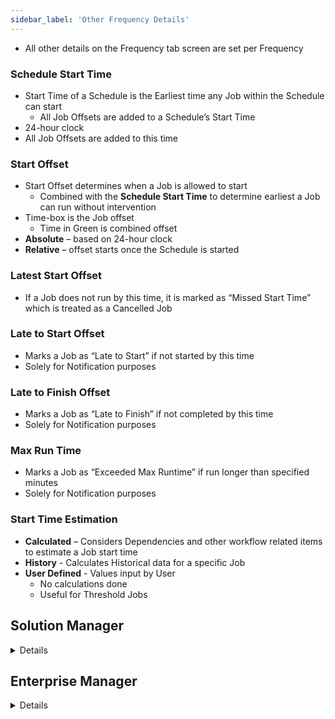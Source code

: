 ```yaml
---
sidebar_label: 'Other Frequency Details'
---
```


* All other details on the Frequency tab screen are set per Frequency

### Schedule Start Time

* Start Time of a Schedule is the Earliest time any Job within the Schedule can start
  * All Job Offsets are added to a Schedule’s Start Time
* 24-hour clock
* All Job Offsets are added to this time

### Start Offset

* Start Offset determines when a Job is allowed to start
  * Combined with the **Schedule Start Time** to determine earliest a Job can run without intervention
* Time-box is the Job offset 
  * Time in Green is combined offset
* **Absolute** – based on 24-hour clock
* **Relative** – offset starts once the Schedule is started

### Latest Start Offset

* If a Job does not run by this time, it is marked as “Missed Start Time” which is treated as a Cancelled Job

### Late to Start Offset

* Marks a Job as “Late to Start” if not started by this time
* Solely for Notification purposes

### Late to Finish Offset

* Marks a Job as “Late to Finish” if not completed by this time
* Solely for Notification purposes

### Max Run Time 

* Marks a Job as “Exceeded Max Runtime” if run longer than specified minutes
* Solely for Notification purposes

### Start Time Estimation

* **Calculated** – Considers Dependencies and other workflow related items to estimate a Job start time
* **History** - Calculates Historical data for a specific Job
* **User Defined** - Values input by User 
  * No calculations done 
  * Useful for Threshold Jobs

## Solution Manager

<details>

### Job Details - Other Frequency Details

||
|---|
|![](../static/imgbasic/sm-other-frequency-details.png)|

### Job Configuration Details

* The Frequency panel in Solution Manager’s Job Configuration Screen provides access to Frequency information for a job
* Current options configurable in Solution Manager:
  * Offsets
  * Start Time Estimation options
  * Job Execution
    * SAM Priority
    * Max Run time
  * Failure/Retry options
  * Finish Ok options

||
|---|
|![Picture292](../static/imgbasic/292.png)|

### Other Frequency Details View

||
|---|
|![Picture254](../static/imgbasic/254.png)|

### Other Frequency Details Edit 

||
|---|
|![Picture255](../static/imgbasic/255.png)|

</details>

## Enterprise Manager

<details>

### Other Frequency Details

||
|---|
|![Picture246](../static/imgbasic/246.png)|

### Schedule Start Time

||
|---|
|![Picture247](../static/imgbasic/247.png)|

### Start Offset

||
|---|
|![Picture248](../static/imgbasic/248.png)|

### Latest Start Offset

||
|---|
|![Picture249](../static/imgbasic/249.png)|

### Late to Start Offset

||
|---|
|![Picture250](../static/imgbasic/250.png)|

### Late to Finish Offset

||
|---|
|![Picture251](../static/imgbasic/251.png)|

### Max Run time

||
|---|
|![Picture252](../static/imgbasic/252.png)|

### Start Time Estimation

||
|---|
|![Picture253](../static/imgbasic/253.png)|

</details>